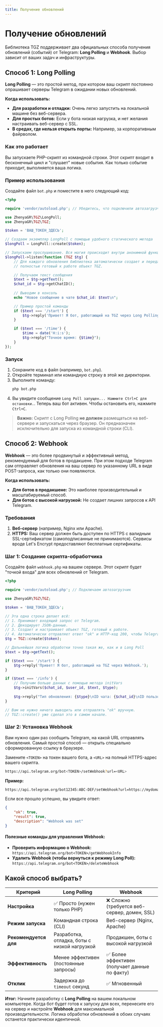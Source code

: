 ```yaml
---
title: Получение обновлений
---
```



# Получение обновлений

Библиотека TGZ поддерживает два официальных способа получения обновлений (событий) от Telegram: **Long Polling** и **Webhook**. Выбор зависит от ваших задач и инфраструктуры.

## Способ 1: Long Polling

**Long Polling** — это простой метод, при котором ваш скрипт постоянно опрашивает серверы Telegram в ожидании новых обновлений.

**Когда использовать:**
*   **Для разработки и отладки:** Очень легко запустить на локальной машине без веб-сервера.
*   **Для простых ботов:** Если у бота низкая нагрузка, и нет желания настраивать веб-сервер с SSL.
*   **В средах, где нельзя открыть порты:** Например, за корпоративным файрволом.

### Как это работает

Вы запускаете PHP-скрипт из командной строки. Этот скрипт входит в бесконечный цикл и "слушает" новые события. Как только событие приходит, выполняется ваша логика.

### Пример использования

Создайте файл `bot.php` и поместите в него следующий код:

```php
<?php

require 'vendor/autoload.php'; // Убедитесь, что подключили автозагрузчик Composer

use ZhenyaGR\TGZ\LongPoll;
use ZhenyaGR\TGZ\TGZ;

$token = 'ВАШ_ТОКЕН_ЗДЕСЬ';

// Создаем экземпляр LongPoll с помощью удобного статического метода
$longPoll = LongPoll::create($token);

// Запускаем прослушивание. Вся магия происходит внутри анонимной функции.
$longPoll->listen(function (TGZ $tg) {
    // Для каждого обновления библиотека автоматически создает и передает вам 
    // полностью готовый к работе объект TGZ.

    // Получаем текст сообщения
    $text = $tg->getText();
    $chat_id = $tg->getChatID();
    
    // Выводим в консоль
    echo "Новое сообщение в чате $chat_id: $text\n";

    // Пример простой команды
    if ($text === '/start') {
        $tg->reply('Привет! Я бот, работающий на TGZ через Long Polling.');
    }

    if ($text === '/time') {
        $time = date('H:i:s');
        $tg->reply("Точное время: {$time}");
    }
});
```

### Запуск

1.  Сохраните код в файл (например, `bot.php`).
2.  Откройте терминал или командную строку в этой же директории.
3.  Выполните команду:
    ```bash
    php bot.php
    ```
4.  Вы увидите сообщение `Long Poll запущен... Нажмите Ctrl+C для остановки.`. Теперь ваш бот активен. Чтобы остановить его, нажмите `Ctrl+C`.

> **Важно:** Скрипт с Long Polling **не должен** размещаться на веб-сервере и запускаться через браузер. Он предназначен исключительно для запуска из командной строки (CLI).

## Способ 2: Webhook

**Webhook** — это более продвинутый и эффективный метод, рекомендуемый для ботов в продакшене. При этом подходе Telegram сам отправляет обновления на ваш сервер по указанному URL в виде POST-запроса, как только они появляются.

**Когда использовать:**
*   **Для ботов в продакшене:** Это наиболее производительный и масштабируемый способ.
*   **Для ботов с высокой нагрузкой:** Не создает лишних запросов к API Telegram.

### Требования
1.  **Веб-сервер** (например, Nginx или Apache).
2.  **HTTPS:** Ваш сервер должен быть доступен по HTTPS с валидным SSL-сертификатом (самоподписанные не принимаются). Сервисы вроде Let's Encrypt предоставляют бесплатные сертификаты.

### Шаг 1: Создание скрипта-обработчика

Создайте файл `webhook.php` на вашем сервере. Этот скрипт будет "точкой входа" для всех обновлений от Telegram.

```php
<?php

require 'vendor/autoload.php'; // Подключаем автозагрузчик

use ZhenyaGR\TGZ\TGZ;

$token = 'ВАШ_ТОКЕН_ЗДЕСЬ';

// Эта одна строка делает всё:
// 1. Принимает входящий запрос от Telegram.
// 2. Декодирует JSON-данные.
// 3. Создает и настраивает объект TGZ, готовый к работе.
// 4. Автоматически отправляет ответ "ok" и HTTP-код 200, чтобы Telegram знал, что обновление получено.
$tg = TGZ::create($token);

// Дальнейшая логика обработки точно такая же, как и в Long Poll
$text = $tg->getText();

if ($text === '/start') {
    $tg->reply('Привет! Я бот, работающий на TGZ через Webhook.');
}

if ($text === '/info') {
    // Получим больше данных с помощью метода initVars
    $tg->initVars($chat_id, $user_id, $text, $type);
    
    $tg->reply("Тип обновления: {$type}\nID чата: {$chat_id}\nID пользователя: {$user_id}");
}

// Вам не нужно ничего выводить или отправлять "ok" вручную. 
// TGZ::create() уже сделал это в самом начале.
```

### Шаг 2: Установка Webhook

Вам нужно один раз сообщить Telegram, на какой URL отправлять обновления. Самый простой способ — открыть специально сформированную ссылку в браузере.

Замените `<TOKEN>` на токен вашего бота, а `<URL>` на полный HTTPS-адрес вашего скрипта.

```bash
https://api.telegram.org/bot<TOKEN>/setWebhook?url=<URL>
```

**Пример:**
```bash
https://api.telegram.org/bot12345:ABC-DEF/setWebhook?url=https://mydomain.com/bots/webhook.php
```

Если все прошло успешно, вы увидите ответ:
```json
{
    "ok": true,
    "result": true,
    "description": "Webhook was set"
}
```

#### Полезные команды для управления Webhook:
*   **Проверить информацию о Webhook:**
    `https://api.telegram.org/bot<TOKEN>/getWebhookInfo`
*   **Удалить Webhook (чтобы вернуться к режиму Long Poll):**
    `https://api.telegram.org/bot<TOKEN>/deleteWebhook`

## Какой способ выбрать?

| Критерий              | Long Polling                                 | Webhook                                       |
|-----------------------|----------------------------------------------|-----------------------------------------------|
| **Настройка**         | ✅ Просто (нужен только PHP)                  | ❌ Сложно (требуется веб-сервер, домен, SSL)   |
| **Режим запуска**     | Командная строка (CLI)                       | Веб-сервер (Nginx, Apache)                    |
| **Рекомендуется для** | Разработка, отладка, боты с низкой нагрузкой | Продакшен, боты с высокой нагрузкой           |
| **Эффективность**     | Менее эффективен (постоянные запросы)        | ✅ Более эффективен (получает данные по факту) |
| **Отклик**            | Задержка до `timeout` секунд                 | ✅ Мгновенный                                  |

**Итог:** Начните разработку с **Long Polling** на вашем локальном компьютере. Когда бот будет готов к запуску для всех, перенесите его на сервер и настройте **Webhook** для максимальной производительности. Логика обработки обновлений в обоих случаях останется практически идентичной.